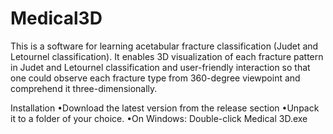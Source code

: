 # Medical3D
This is a software for learning acetabular fracture classification (Judet and Letournel classification). 
It enables 3D visualization of each fracture pattern in Judet and Letournel classification and user-friendly interaction so that one could observe each fracture type from 360-degree viewpoint and comprehend it three-dimensionally.

Installation
•Download the latest version from the release section
•Unpack it to a folder of your choice.
•On Windows: Double-click Medical 3D.exe
